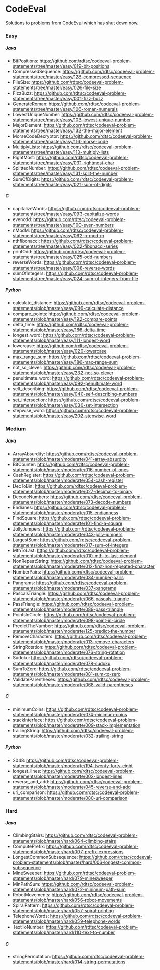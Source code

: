 CodeEval
========

Solutions to problems from CodeEval which has shut down now.


### Easy

##### Java
- BitPositions: https://github.com/rdtsc/codeeval-problem-statements/tree/master/easy/019-bit-positions
- CompressedSequence: https://github.com/rdtsc/codeeval-problem-statements/tree/master/easy/128-compressed-sequence
- FileSize: https://github.com/rdtsc/codeeval-problem-statements/tree/master/easy/026-file-size
- FizzBuzz: https://github.com/rdtsc/codeeval-problem-statements/tree/master/easy/001-fizz-buzz
- GenerateRoman: https://github.com/rdtsc/codeeval-problem-statements/tree/master/easy/106-roman-numerals
- LowestUniqueNumber: https://github.com/rdtsc/codeeval-problem-statements/tree/master/easy/103-lowest-unique-number
- MajorElement: https://github.com/rdtsc/codeeval-problem-statements/tree/master/easy/132-the-major-element
- MorseCodeDecryptor: https://github.com/rdtsc/codeeval-problem-statements/tree/master/easy/116-morse-code
- MultiplyLists: https://github.com/rdtsc/codeeval-problem-statements/tree/master/easy/113-multiply-lists
- RightMost: https://github.com/rdtsc/codeeval-problem-statements/tree/master/easy/031-rightmost-char
- SplittedNumber: https://github.com/rdtsc/codeeval-problem-statements/tree/master/easy/131-split-the-number
- SumOfDigits: https://github.com/rdtsc/codeeval-problem-statements/tree/master/easy/021-sum-of-digits

##### C
- capitalizeWords: https://github.com/rdtsc/codeeval-problem-statements/tree/master/easy/093-capitalize-words
- evenodd: https://github.com/rdtsc/codeeval-problem-statements/tree/master/easy/100-even-numbers
- nModM: https://github.com/rdtsc/codeeval-problem-statements/tree/master/easy/062-n-mod-m
- nthfibonacci: https://github.com/rdtsc/codeeval-problem-statements/tree/master/easy/022-fibonacci-series
- printOdd: https://github.com/rdtsc/codeeval-problem-statements/tree/master/easy/025-odd-numbers
- reverseWords: https://github.com/rdtsc/codeeval-problem-statements/tree/master/easy/008-reverse-words
- sumOfIntegers: https://github.com/rdtsc/codeeval-problem-statements/tree/master/easy/024-sum-of-integers-from-file

##### Python
- calculate_distance: https://github.com/rdtsc/codeeval-problem-statements/blob/master/easy/099-calculate-distance
- compare_points: https://github.com/rdtsc/codeeval-problem-statements/blob/master/easy/192-compare-points
- delta_time: https://github.com/rdtsc/codeeval-problem-statements/blob/master/easy/166-delta-time
- longest_word: https://github.com/rdtsc/codeeval-problem-statements/blob/master/easy/111-longest-word
- lowercase: https://github.com/rdtsc/codeeval-problem-statements/blob/master/easy/020-lowercase
- max_range_sum: https://github.com/rdtsc/codeeval-problem-statements/blob/master/easy/186-max-range-sum
- not_so_clever: https://github.com/rdtsc/codeeval-problem-statements/blob/master/easy/232-not-so-clever
- penultimate_word: https://github.com/rdtsc/codeeval-problem-statements/blob/master/easy/092-penultimate-word
- self_describing: https://github.com/rdtsc/codeeval-problem-statements/blob/master/easy/040-self-describing-numbers
- set_intersection: https://github.com/rdtsc/codeeval-problem-statements/blob/master/easy/030-set-intersection
- stepwise_word: https://github.com/rdtsc/codeeval-problem-statements/blob/master/easy/202-stepwise-word


### Medium

##### Java
- ArrayAbsurdity: https://github.com/rdtsc/codeeval-problem-statements/blob/master/moderate/041-array-absurdity
- BitCounter: https://github.com/rdtsc/codeeval-problem-statements/blob/master/moderate/016-number-of-ones
- CashRegister: https://github.com/rdtsc/codeeval-problem-statements/blob/master/moderate/054-cash-register
- DecToBin: https://github.com/rdtsc/codeeval-problem-statements/blob/master/moderate/027-decimal-to-binary
- DecodeNumbers: https://github.com/rdtsc/codeeval-problem-statements/blob/master/moderate/073-decode-numbers
- Endianes: https://github.com/rdtsc/codeeval-problem-statements/blob/master/moderate/015-endianness
- FindSquare: https://github.com/rdtsc/codeeval-problem-statements/blob/master/moderate/101-find-a-square
- JollyJumpers: https://github.com/rdtsc/codeeval-problem-statements/blob/master/moderate/043-jolly-jumpers
- LargestSum: https://github.com/rdtsc/codeeval-problem-statements/blob/master/moderate/017-sum-of-integers
- MthToLast: https://github.com/rdtsc/codeeval-problem-statements/blob/master/moderate/010-mth-to-last-element
- NonRepeatString: https://github.com/rdtsc/codeeval-problem-statements/blob/master/moderate/012-first-non-repeated-character
- NumberPairs: https://github.com/rdtsc/codeeval-problem-statements/blob/master/moderate/034-number-pairs
- Pangrams: https://github.com/rdtsc/codeeval-problem-statements/blob/master/moderate/037-pangrams
- PascalsTriangle: https://github.com/rdtsc/codeeval-problem-statements/blob/master/moderate/066-pascals-triangle
- PassTriangle: https://github.com/rdtsc/codeeval-problem-statements/blob/master/moderate/089-pass-triangle
- PointsInCircle: https://github.com/rdtsc/codeeval-problem-statements/blob/master/moderate/098-point-in-circle
- PredictTheNumber: https://github.com/rdtsc/codeeval-problem-statements/blob/master/moderate/125-predict-the-number
- RemoveCharacters: https://github.com/rdtsc/codeeval-problem-statements/blob/master/moderate/013-remove-characters
- StringRotation: https://github.com/rdtsc/codeeval-problem-statements/blob/master/moderate/076-string-rotation
- Sudoku: https://github.com/rdtsc/codeeval-problem-statements/blob/master/moderate/078-sudoku
- SumToZero: https://github.com/rdtsc/codeeval-problem-statements/blob/master/moderate/081-sum-to-zero
- ValidateParentheses: https://github.com/rdtsc/codeeval-problem-statements/blob/master/moderate/068-valid-parentheses

##### C
- minimumCoins: https://github.com/rdtsc/codeeval-problem-statements/blob/master/moderate/074-minimum-coins
- stackInterface: https://github.com/rdtsc/codeeval-problem-statements/blob/master/moderate/009-stack-implementation
- trailingString: https://github.com/rdtsc/codeeval-problem-statements/blob/master/moderate/032-trailing-string

##### Python
- 2048: https://github.com/rdtsc/codeeval-problem-statements/blob/master/moderate/194-twenty-forty-eight
- longest_lines: https://github.com/rdtsc/codeeval-problem-statements/blob/master/moderate/002-longest-lines
- reverse_and_add: https://github.com/rdtsc/codeeval-problem-statements/blob/master/moderate/045-reverse-and-add
- uri_comparison: https://github.com/rdtsc/codeeval-problem-statements/blob/master/moderate/080-uri-comparison


### Hard

##### Java
- ClimbingStairs: https://github.com/rdtsc/codeeval-problem-statements/blob/master/hard/064-climbing-stairs
- ComputePrefix: https://github.com/rdtsc/codeeval-problem-statements/blob/master/hard/007-prefix-expressions
- LongestCommonSubsequence: https://github.com/rdtsc/codeeval-problem-statements/blob/master/hard/006-longest-common-subsequence
- MineSweeper: https://github.com/rdtsc/codeeval-problem-statements/blob/master/hard/079-minesweeper
- MinPathSum: https://github.com/rdtsc/codeeval-problem-statements/blob/master/hard/072-minimum-path-sum
- RobotMovements: https://github.com/rdtsc/codeeval-problem-statements/blob/master/hard/056-robot-movements
- SpiralPattern: https://github.com/rdtsc/codeeval-problem-statements/blob/master/hard/057-spiral-printing
- TelephoneWords: https://github.com/rdtsc/codeeval-problem-statements/blob/master/hard/059-telephone-words
- TextToNumber: https://github.com/rdtsc/codeeval-problem-statements/blob/master/hard/110-text-to-number

##### C
- stringPermutation: https://github.com/rdtsc/codeeval-problem-statements/blob/master/hard/014-string-permutations
